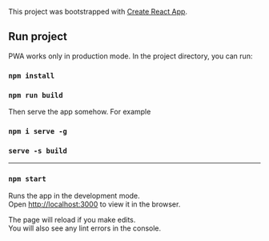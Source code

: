 This project was bootstrapped with [Create React App](https://github.com/facebook/create-react-app).

## Run project

PWA works only in production mode. In the project directory, you can run:

### `npm install`

### `npm run build`

Then serve the app somehow. For example

### `npm i serve -g`

### `serve -s build`

--------

### `npm start`

Runs the app in the development mode.<br />
Open [http://localhost:3000](http://localhost:3000) to view it in the browser.

The page will reload if you make edits.<br />
You will also see any lint errors in the console.
